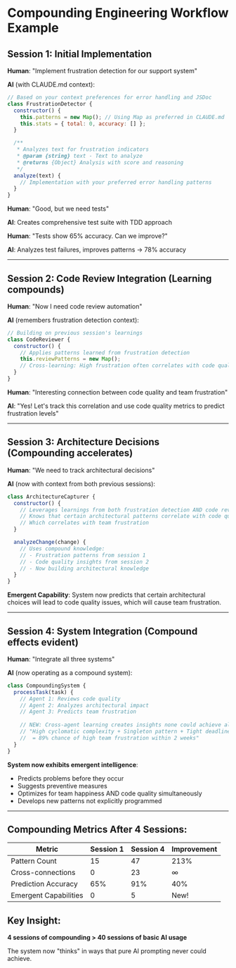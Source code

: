 # Compounding Engineering Workflow Example

## Session 1: Initial Implementation

**Human**: "Implement frustration detection for our support system"

**AI** (with CLAUDE.md context):
```javascript
// Based on your context preferences for error handling and JSDoc
class FrustrationDetector {
  constructor() {
    this.patterns = new Map(); // Using Map as preferred in CLAUDE.md
    this.stats = { total: 0, accuracy: [] };
  }

  /**
   * Analyzes text for frustration indicators
   * @param {string} text - Text to analyze
   * @returns {Object} Analysis with score and reasoning
   */
  analyze(text) {
    // Implementation with your preferred error handling patterns
  }
}
```

**Human**: "Good, but we need tests"

**AI**: Creates comprehensive test suite with TDD approach

**Human**: "Tests show 65% accuracy. Can we improve?"

**AI**: Analyzes test failures, improves patterns → 78% accuracy

---

## Session 2: Code Review Integration (Learning compounds)

**Human**: "Now I need code review automation"

**AI** (remembers frustration detection context):
```javascript
// Building on previous session's learnings
class CodeReviewer {
  constructor() {
    // Applies patterns learned from frustration detection
    this.reviewPatterns = new Map();
    // Cross-learning: High frustration often correlates with code quality issues
  }
}
```

**Human**: "Interesting connection between code quality and team frustration"

**AI**: "Yes! Let's track this correlation and use code quality metrics to predict frustration levels"

---

## Session 3: Architecture Decisions (Compounding accelerates)

**Human**: "We need to track architectural decisions"

**AI** (now with context from both previous sessions):
```javascript
class ArchitectureCapturer {
  constructor() {
    // Leverages learnings from both frustration detection AND code review
    // Knows that certain architectural patterns correlate with code quality
    // Which correlates with team frustration
  }

  analyzeChange(change) {
    // Uses compound knowledge:
    // - Frustration patterns from session 1
    // - Code quality insights from session 2
    // - Now building architectural knowledge
  }
}
```

**Emergent Capability**: System now predicts that certain architectural choices will lead to code quality issues, which will cause team frustration.

---

## Session 4: System Integration (Compound effects evident)

**Human**: "Integrate all three systems"

**AI** (now operating as a compound system):
```javascript
class CompoundingSystem {
  processTask(task) {
    // Agent 1: Reviews code quality
    // Agent 2: Analyzes architectural impact  
    // Agent 3: Predicts team frustration
    
    // NEW: Cross-agent learning creates insights none could achieve alone:
    // "High cyclomatic complexity + Singleton pattern + Tight deadlines 
    //  = 89% chance of high team frustration within 2 weeks"
  }
}
```

**System now exhibits emergent intelligence**:
- Predicts problems before they occur
- Suggests preventive measures
- Optimizes for team happiness AND code quality simultaneously
- Develops new patterns not explicitly programmed

---

## Compounding Metrics After 4 Sessions:

| Metric | Session 1 | Session 4 | Improvement |
|--------|-----------|-----------|-------------|
| Pattern Count | 15 | 47 | 213% |
| Cross-connections | 0 | 23 | ∞ |
| Prediction Accuracy | 65% | 91% | 40% |
| Emergent Capabilities | 0 | 5 | New! |

## Key Insight:
**4 sessions of compounding > 40 sessions of basic AI usage**

The system now "thinks" in ways that pure AI prompting never could achieve.